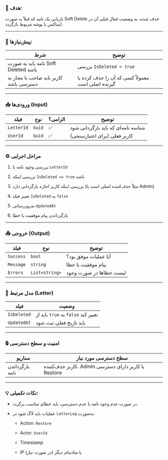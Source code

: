 ### 🎯 هدف:

بازیابی یک نامه که قبلاً به صورت Soft Delete حذف شده، به وضعیت فعال قبلی آن در اینباکس یا پوشه مربوط بازگردد.

---

### 🧩 پیش‌نیازها:

|شرط|توضیح|
|---|---|
|نامه باید به صورت Soft Deleted باشد|بررسی `IsDeleted = true`|
|کاربر باید صاحب یا مجاز به دسترسی باشد|معمولاً کسی که آن را حذف کرده یا گیرنده اصلی است|

---

### 📥 ورودی‌ها (Input)

|فیلد|نوع|الزامی؟|توضیح|
|---|---|---|---|
|`LetterId`|`Guid`|✅|شناسه نامه‌ای که باید بازگردانی شود|
|`UserId`|`Guid`|✅|کاربر فعلی (برای اعتبارسنجی)|

---

### ⚙️ مراحل اجرایی

1. بررسی وجود نامه با `LetterId`
    
2. بررسی اینکه `IsDeleted == true` باشد
    
3. بررسی اینکه کاربر اجازه بازگردانی دارد (مثلاً حذف‌کننده اصلی است یا Admin)
    
4. تغییر فیلد `IsDeleted` به `false`
    
5. به‌روزرسانی `UpdatedAt`
    
6. بازگرداندن پیام موفقیت یا خطا
    

---

### 📤 خروجی (Output)

|فیلد|نوع|توضیح|
|---|---|---|
|`Success`|`bool`|آیا عملیات موفق بود؟|
|`Message`|`string`|پیام موفقیت یا خطا|
|`Errors`|`List<string>`|لیست خطاها در صورت وجود|

---

### 🧱 مدل مرتبط (Letter)

|فیلد|وضعیت|
|---|---|
|`IsDeleted`|باید از `true` به `false` تغییر کند|
|`UpdatedAt`|باید تاریخ فعلی ثبت شود|

---

### 🔒 امنیت و سطح دسترسی

|سناریو|سطح دسترسی مورد نیاز|
|---|---|
|بازگرداندن نامه|کاربر حذف‌کننده، Admin یا کاربر دارای دسترسی Restore|

---

### 💡 نکات تکمیلی:

- در صورت عدم وجود نامه یا عدم دسترسی، باید خطای مناسب برگردد.
    
- عملیات باید لاگ شود در `LetterLog` به‌صورت:
    
    - Action: `Restore`
        
    - Actor: `UserId`
        
    - Timestamp
        
    - IP یا متادیتای دیگر (در صورت نیاز)
